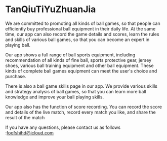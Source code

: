 # TanQiuTiYuZhuanJia

We are committed to promoting all kinds of ball games, so that people can efficiently buy professional ball equipment in their daily life. At the same time, our app can also record the game details and scores, learn the rules and skills of various ball games, so that you can become an expert in playing ball.

Our app shows a full range of ball sports equipment, including recommendation of all kinds of fine ball, sports protective gear, jersey shoes, various ball training equipment and other ball equipment. These kinds of complete ball games equipment can meet the user's choice and purchase.

There is also a ball game skills page in our app. We provide various skills and strategy analysis of ball games, so that you can learn more ball knowledge and improve your ball playing skills.

Our app also has the function of score recording. You can record the score and details of the live match, record every match you like, and share the result of the match

If you have any questions, please contact us as follows :foofshihd@icloud.com
